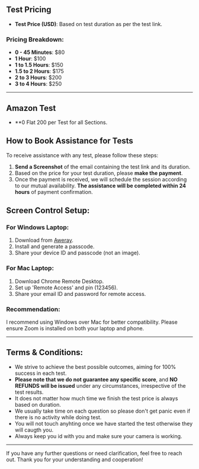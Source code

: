 ## Test Pricing

- **Test Price (USD)**: Based on test duration as per the test link.

### Pricing Breakdown:
- **0 - 45 Minutes**: $80
- **1 Hour**: $100
- **1 to 1.5 Hours**: $150
- **1.5 to 2 Hours**: $175
- **2 to 3 Hours**: $200
- **3 to 4 Hours**: $250

---

## Amazon Test
- **0 Flat 200 per Test for all Sections.

## How to Book Assistance for Tests

To receive assistance with any test, please follow these steps:

1. **Send a Screenshot** of the email containing the test link and its duration.
2. Based on the price for your test duration, please **make the payment**.
3. Once the payment is received, we will schedule the session according to our mutual availability. **The assistance will be completed within 24 hours** of payment confirmation.


## Screen Control Setup:

### For Windows Laptop:
1. Download from [Aweray](https://sun.aweray.com/en/download).
2. Install and generate a passcode.
3. Share your device ID and passcode (not an image).

### For Mac Laptop:
1. Download Chrome Remote Desktop.
2. Set up 'Remote Access' and pin (123456).
3. Share your email ID and password for remote access.

### Recommendation:
I recommend using Windows over Mac for better compatibility. Please ensure Zoom is installed on both your laptop and phone.

---

## Terms & Conditions:

- We strive to achieve the best possible outcomes, aiming for 100% success in each test.
- **Please note that we do not guarantee any specific score**, and **NO REFUNDS will be issued** under any circumstances, irrespective of the test results.
- It does not matter how much time we finish the test price is always based on duration.
- We usually take time on each question so please don't get panic even if there is no activity while doing test.
- You will not touch anyhting once we have started the test otherwise they will caugth you.
- Always keep you id with you and make sure your camera is working.

---

If you have any further questions or need clarification, feel free to reach out. Thank you for your understanding and cooperation!

